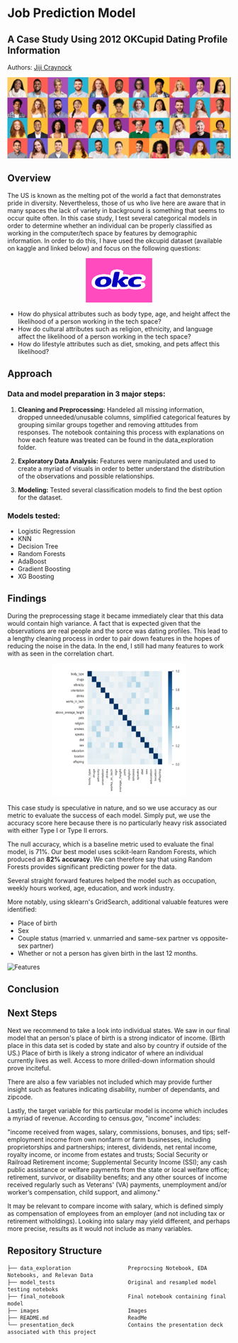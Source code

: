 # Job Prediction Model 
## A Case Study Using 2012 OKCupid Dating Profile Information 
Authors: [Jiji Craynock](https://github.com/DataOnATangent)

<p><img src="/images/banner.png" alt="Header"></p>

## Overview
The US is known as the melting pot of the world a fact that demonstrates pride in diversity. Nevertheless, those of us who live here are aware that in many spaces the lack of variety in background is something that seems to occur quite often. In this case study, I test several categorical models in order to determine whether an individual can be properly classified as working in the computer/tech space by features by demographic information.   In order to do this, I have used the okcupid dataset (available on kaggle and linked below) and focus on the following questions:

<p align="center"><img width="150" height="100" src="/images/okc_logo.png" alt="okc_logo"></p>

* How do physical attributes such as body type, age, and height affect the likelihood of a person working in the tech space?
* How do cultural attributes such as religion, ethnicity, and language affect the likelihood of a person working in the tech space?  
* How do lifestyle attributes such as diet, smoking, and pets affect this likelihood? 

## Approach

### Data and model preparation in 3 major steps:

1. **Cleaning and Preprocessing:** Handeled all missing information, dropped unneeded/unusable columns, simplified categorical features by grouping similar groups together and removing attitudes from responses. The notebook containing this process with explanations on how each feature was treated can be found in the data_exploration folder. 

2. **Exploratory Data Analysis:** Features were manipulated and used to create a myriad of visuals in order to better understand the distribution of the observations and possible relationships.

3. **Modeling:** Tested several classification models to find the best option for the dataset. 

### Models tested:

* Logistic Regression
* KNN
* Decision Tree 
* Random Forests 
* AdaBoost
* Gradient Boosting
* XG Boosting


## Findings

During the preprocessing stage it became immediately clear that this data would contain high variance. A fact that is expected given that the observations are real people and the sorce was dating profiles. This lead to a lengthy cleaning process in order to pair down features in the hopes of reducing the noise in the data. In the end, I still had many features to work with as seen in the correlation chart.  

<p align="center"><img width="300" height="300" src="/images/corr.png" alt="okc_logo"></p>



This case study is speculative in nature, and so we use accuracy as our metric to evaluate the success of each model. Simply put, we use the accuracy score here because there is no particularly heavy risk associated with either Type I or Type II errors.

The null accuracy, which is a baseline metric used to evaluate the final model, is 71%. Our best model uses scikit-learn Random Forests, which produced an **82% accuracy**. We can therefore say that using Random Forests provides significant predicting power for the data.

Several straight forward features helped the model such as occupation, weekly hours worked, age, education, and work industry.

More notably, using sklearn's GridSearch, additional valuable features were identified: 

* Place of birth
* Sex
* Couple status (married v. unmarried and same-sex partner vs opposite-sex partner)
* Whether or not a person has given birth in the last 12 months.

 
<p><img src="./images/important_features.png" alt="Features"></p>

## Conclusion



## Next Steps

Next we recommend to take a look into individual states. We saw in our final model that an person's place of birth is a strong indicator of income. (Birth place in this data set is coded by state and also by country if outside of the US.) Place of birth is likely a strong indicator of where an individual currently lives as well. Access to more drilled-down information should prove inciteful. 

There are also a few variables not included which may provide further insight such as features indicating disability, number of dependants, and zipcode.

Lastly, the target variable for this particular model is income which includes a myriad of revenue. According to census.gov, "income" includes: 

"income received from wages, salary, commissions, bonuses, and tips; self-employment income from own nonfarm or farm businesses, including proprietorships and partnerships; interest, dividends, net rental income, royalty income, or income from estates and trusts; Social Security or Railroad Retirement income; Supplemental Security Income (SSI); any cash public assistance or welfare payments from the state or local welfare office; retirement, survivor, or disability benefits; and any other sources of income received regularly such as Veterans' (VA) payments, unemployment and/or worker’s compensation, child support, and alimony."

It may be relevant to compare income with salary, which is defined simply as compensation of employees from an employer (and not including tax or retirement witholdings). Looking into salary may yield different, and perhaps more precise, results as it would not include as many variables.


## Repository Structure
    
    ├── data_exploration                  Preprocsing Notebook, EDA Notebooks, and Relevan Data
    ├── model_tests                       Original and resampled model testing noteboks    
    ├── final_notebook                    Final notebook containing final model
    ├── images                            Images
    ├── README.md                         ReadMe
    └── presentation_deck                 Contains the presentation deck associated with this project